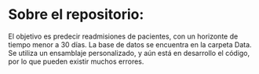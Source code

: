 # Sobre el repositorio:

El objetivo es predecir readmisiones de pacientes, con un horizonte de tiempo menor a 30 días. La base de datos se encuentra en la carpeta Data. Se utiliza un ensamblaje personalizado, y aún está en desarrollo el código, por lo que pueden existir muchos errores.